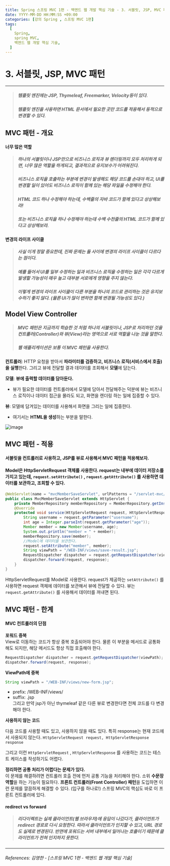 ```yaml
---
title: Spring 스프링 MVC 1편 - 백엔드 웹 개발 핵심 기술 - 3. 서블릿, JSP, MVC 패턴
date: YYYY-MM-DD HH:MM:SS +09:00
categories: [강의 Spring , 스프링 MVC 1편]
tags:
  [
    Spring,
    spring MVC,
    백엔드 웹 개발 핵심 기술,
  ]
---
```


# 3. 서블릿, JSP, MVC 패턴

----

> ##### 템플릿 엔진에는 JSP, Thymeleaf, Freemarker, Velocity등이 있다.   
> ##### 템플릿 엔진을 사용하면 HTML 문서에서 필요한 곳만 코드를 적용해서 동적으로 변경할 수 있다.

## MVC 패턴 - 개요

#### 너무 많은 역할
> ##### 하나의 서블릿이나 JSP만으로 비즈니스 로직과 뷰 렌더링까지 모두 처리하게 되면, 너무 많은 역할을 하게되고, 결과적으로 유지보수가 어려워진다.   
> ##### 비즈니스 로직을 호출하는 부분에 변경이 발생해도 해당 코드를 손대야 하고, UI를 변경할 일이 있어도 비즈니스 로직이 함께 있는 해당 파일을 수정해야 한다.    
> ##### HTML 코드 하나 수정해야 하는데, 수백줄의 자바 코드가 함께 있다고 상상해보라!   
> ##### 또는 비즈니스 로직을 하나 수정해야 하는데 수백 수천줄의 HTML 코드가 함께 있다고 상상해보라.

#### 변경의 라이프 사이클
> ##### 사실 이게 정말 중요한데, 진짜 문제는 둘 사이에 변경의 라이프 사이클이 다르다는 점이다.   
> ##### 예를 들어서 UI를 일부 수정하는 일과 비즈니스 로직을 수정하는 일은 각각 다르게 발생할 가능성이 매우 높고 대부분 서로에게 영향을 주지 않는다.    
> ##### 이렇게 변경의 라이프 사이클이 다른 부분을 하나의 코드로 관리하는 것은 유지보수하기 좋지 않다. (물론 UI가 많이 변하면 함께 변경될 가능성도 있다.)


## Model View Controller
> ##### MVC 패턴은 지금까지 학습한 것 처럼 하나의 서블릿이나, JSP로 처리하던 것을 컨트롤러(Controller)와 뷰(View)라는 영역으로 서로 역할을 나눈 것을 말한다.   
> ##### 웹 애플리케이션은 보통 이 MVC 패턴을 사용한다.

**컨트롤러**: HTTP 요청을 받아서 **파라미터를 검증하고, 비즈니스 로직(서비스에서 호출)을 실행**한다. 그리고 뷰에 전달할 결과 데이터를 조회해서 **모델**에 담는다.

**모델**: **뷰에 출력할 데이터를 담아둔다.**       
* 뷰가 필요한 데이터를 컨트롤러에서 모델에 담아서 전달해주는 덕분에 뷰는 비즈니스 로직이나 데이터 접근을 몰라도 되고, 화면을 렌더링 하는 일에 집중할 수 있다.

**뷰**: 모델에 담겨있는 데이터를 사용해서 화면을 그리는 일에 집중한다.        
* 여기서는 **HTML을 생성**하는 부분을
말한다.

![image](https://github.com/tomy8964/CodingTestExercise/assets/103511161/6e0dbc6e-d677-41f5-b0a4-493f0a38e83a)

## MVC 패턴 - 적용
#### 서블릿을 컨트롤러로 사용하고, JSP를 뷰로 사용해서 MVC 패턴을 적용해보자.
#### Model은 HttpServletRequest 객체를 사용한다. request는 내부에 데이터 저장소를 가지고 있는데, `request.setAttribute()` , `request.getAttribute()` 를 사용하면 데이터를 보관하고, 조회할 수 있다.
```java
@WebServlet(name = "mvcMemberSaveServlet", urlPatterns = "/servlet-mvc/members/save")
public class MvcMemberSaveServlet extends HttpServlet {
    private MemberRepository memberRepository = MemberRepository.getInstance();
    @Override
    protected void service(HttpServletRequest request, HttpServletResponse response) throws ServletException, IOException {
        String username = request.getParameter("username");
        int age = Integer.parseInt(request.getParameter("age"));
        Member member = new Member(username, age);
        System.out.println("member = " + member);
        memberRepository.save(member);
        //Model에 데이터를 보관한다.
        request.setAttribute("member", member);
        String viewPath = "/WEB-INF/views/save-result.jsp";
        RequestDispatcher dispatcher = request.getRequestDispatcher(viewPath);
        dispatcher.forward(request, response);
    }
}
```

HttpServletRequest를 Model로 사용한다.
request가 제공하는 `setAttribute()` 를 사용하면 request 객체에 데이터를 보관해서 뷰에 전달할 수
있다.
뷰는 `request.getAttribute()` 를 사용해서 데이터를 꺼내면 된다.

## MVC 패턴 - 한계

#### **MVC 컨트롤러의 단점**

**포워드 중복**  
View로 이동하는 코드가 항상 중복 호출되어야 한다. 물론 이 부분을 메서드로 공통화해도 되지만, 해당
메서드도 항상 직접 호출해야 한다.
``` java
RequestDispatcher dispatcher = request.getRequestDispatcher(viewPath);
dispatcher.forward(request, response);
```
**ViewPath에 중복**  
```java 
String viewPath = "/WEB-INF/views/new-form.jsp";
```

* prefix: /WEB-INF/views/
* suffix: .jsp  
그리고 만약 jsp가 아닌 thymeleaf 같은 다른 뷰로 변경한다면 전체 코드를 다 변경해야 한다.  

**사용하지 않는 코드**

다음 코드를 사용할 때도 있고, 사용하지 않을 때도 있다. 특히 response는 현재 코드에서 사용되지
않는다.
`HttpServletRequest request, HttpServletResponse response`  

그리고 이런 `HttpServletRequest` , `HttpServletResponse` 를 사용하는 코드는 테스트 케이스를
작성하기도 어렵다.  

**정리하면 공통 처리가 어렵다는 문제가 있다.**  
이 문제를 해결하려면 컨트롤러 호출 전에 먼저 공통 기능을 처리해야 한다. 소위 **수문장 역할**을 하는 기능이
필요하다. **프론트 컨트롤러(Front Controller) 패턴**을 도입하면 이런 문제를 깔끔하게 해결할 수 있다.
(입구를 하나로!)
스프링 MVC의 핵심도 바로 이 프론트 컨트롤러에 있다.

#### **redirect vs forward**
> ##### 리다이렉트는 실제 클라이언트(웹 브라우저)에 응답이 나갔다가, 클라이언트가 redirect 경로로 다시 요청한다. 따라서 클라이언트가 인지할 수 있고, URL 경로도 실제로 변경된다. 반면에 포워드는 서버 내부에서 일어나는 호출이기 때문에 클라이언트가 전혀 인지하지 못한다.






----  

###### References: 김영한 - [스프링 MVC 1편 - 백엔드 웹 개발 핵심 기술]
